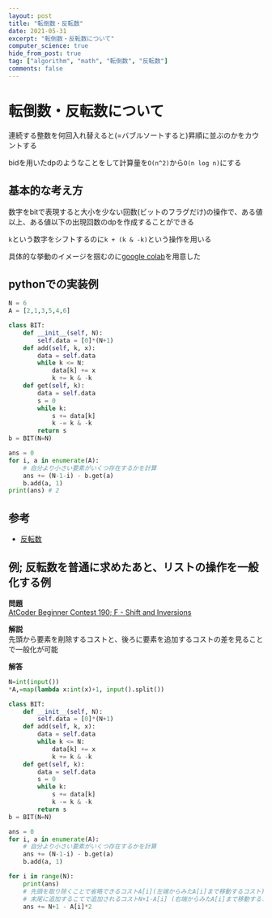 ```yaml
---
layout: post
title: "転倒数・反転数"
date: 2021-05-31
excerpt: "転倒数・反転数について"
computer_science: true
hide_from_post: true
tag: ["algorithm", "math", "転倒数", "反転数"]
comments: false
---
```


# 転倒数・反転数について

連続する整数を何回入れ替えると(=バブルソートすると)昇順に並ぶのかをカウントする  

bidを用いたdpのようなことをして計算量を`O(n^2)`から`O(n log n)`にする  

## 基本的な考え方

数字をbitで表現すると大小を少ない回数(ビットのフラグだけ)の操作で、ある値以上、ある値以下の出現回数のdpを作成することができる  

`k`という数字をシフトするのに`k + (k & -k)`という操作を用いる  

具体的な挙動のイメージを掴むのに[google colab](https://colab.research.google.com/drive/16BlTkjAwajxSRW_K6QnFHetP-nUy2AsT?usp=sharing)を用意した  

## pythonでの実装例

```python
N = 6
A = [2,1,3,5,4,6]

class BIT:
    def __init__(self, N):
        self.data = [0]*(N+1)
    def add(self, k, x):
        data = self.data
        while k <= N:
            data[k] += x
            k += k & -k
    def get(self, k):
        data = self.data
        s = 0
        while k:
            s += data[k]
            k -= k & -k
        return s
b = BIT(N=N)

ans = 0
for i, a in enumerate(A):
    # 自分より小さい要素がいくつ存在するかを計算
    ans += (N-1-i) - b.get(a)
    b.add(a, 1)
print(ans) # 2
```

## 参考
 - [反転数](https://tjkendev.github.io/procon-library/python/sequence/number_of_inversions.html)

## 例; 反転数を普通に求めたあと、リストの操作を一般化する例
**問題**  
[AtCoder Beginner Contest 190; F - Shift and Inversions](https://atcoder.jp/contests/abc190/tasks/abc190_f)

**解説**  
先頭から要素を削除するコストと、後ろに要素を追加するコストの差を見ることで一般化が可能  

**解答**  
```python
N=int(input())
*A,=map(lambda x:int(x)+1, input().split())

class BIT:
    def __init__(self, N):
        self.data = [0]*(N+1)
    def add(self, k, x):
        data = self.data
        while k <= N:
            data[k] += x
            k += k & -k
    def get(self, k):
        data = self.data
        s = 0
        while k:
            s += data[k]
            k -= k & -k
        return s
b = BIT(N=N)

ans = 0
for i, a in enumerate(A):
    # 自分より小さい要素がいくつ存在するかを計算
    ans += (N-1-i) - b.get(a)
    b.add(a, 1)

for i in range(N):
    print(ans)
    # 先頭を取り除くことで省略できるコストA[i](左端からみたA[i]まで移動するコスト)
    # 末尾に追加するこてで追加されるコストN+1-A[i] (右端からみたA[i]まで移動するコスト)
    ans += N+1 - A[i]*2
```
